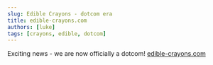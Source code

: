 ```yaml
---
slug: Edible Crayons - dotcom era
title: edible-crayons.com
authors: [luke]
tags: [crayons, edible, dotcom]
---
```


Exciting news - we are now officially a dotcom!
[edible-crayons.com](https://www.edible-crayons.com)
